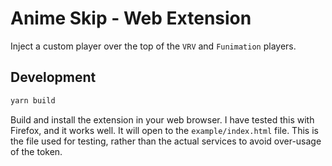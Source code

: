 # Anime Skip - Web Extension

Inject a custom player over the top of the `VRV` and `Funimation` players.

## Development

```bash
yarn build
```

Build and install the extension in your web browser. I have tested this with Firefox, and it works well. It will open to the `example/index.html` file. This is the file used for testing, rather than the actual services to avoid over-usage of the token.
